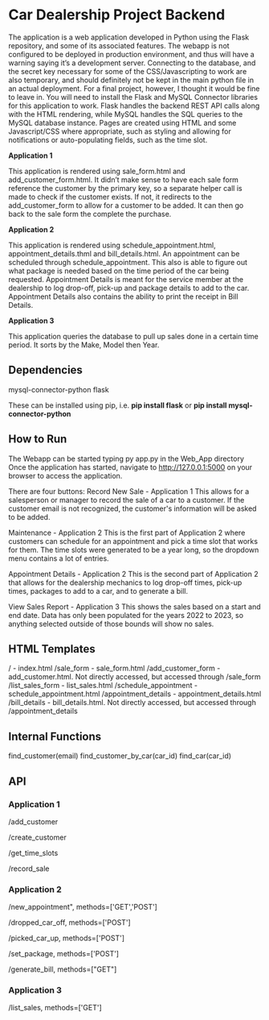 # Car Dealership Project Backend
The application is a web application developed in Python using the Flask repository, and some of its associated features. The webapp is not configured to be deployed in production environment, and thus will have a warning saying it’s a development server. Connecting to the database, and the secret key necessary for some of the CSS/Javascripting to work are also temporary, and should definitely not be kept in the main python file in an actual deployment. For a final project, however, I thought it would be fine to leave in. 
You will need to install the Flask and MySQL Connector libraries for this application to work. Flask handles the backend REST API calls along with the HTML rendering, while MySQL handles the SQL queries to the MySQL database instance. 
Pages are created using HTML and some Javascript/CSS where appropriate, such as styling and allowing for notifications or auto-populating fields, such as the time slot. 

**Application 1**

This application is rendered using sale_form.html and add_customer_form.html. It didn’t make sense to have each sale form reference the customer by the primary key, so a separate helper call is made to check if the customer exists. If not, it redirects to the add_customer_form to allow for a customer to be added. It can then go back to the sale form the complete the purchase. 

**Application 2**

This application is rendered using schedule_appointment.html, appointment_details.thml and bill_details.html. An appointment can be scheduled through schedule_appointment. This also is able to figure out what package is needed based on the time period of the car being requested. Appointment Details is meant for the service member at the dealership to log drop-off, pick-up and package details to add to the car. Appointment Details also contains the ability to print the receipt in Bill Details. 

**Application 3**

This application queries the database to pull up sales done in a certain time period. It sorts by the Make, Model then Year. 

## Dependencies
mysql-connector-python
flask

These can be installed using pip, i.e. <strong>pip install flask</strong> or <strong>pip install mysql-connector-python</strong>

## How to Run
The Webapp can be started typing py app.py in the Web_App directory
Once the application has started, navigate to http://127.0.0.1:5000 on your browser to access the application. 

There are four buttons:
Record New Sale - Application 1
    This allows for a salesperson or manager to record the sale of a car to a customer. If the customer email is not recognized, the customer's information will be asked to be added. 

Maintenance - Application 2
    This is the first part of Application 2 where customers can schedule for an appointment and pick a time slot that works for them. The time slots were generated to be a year long, so the dropdown menu contains a lot of entries. 

Appointment Details - Application 2
    This is the second part of Application 2 that allows for the dealership mechanics to log drop-off times, pick-up times, packages to add to a car, and to generate a bill. 

View Sales Report - Application 3
    This shows the sales based on a start and end date. Data has only been populated for the years 2022 to 2023, so anything selected outside of those bounds will show no sales. 

## HTML Templates
/ - index.html
/sale_form - sale_form.html
/add_customer_form - add_customer.html. Not directly accessed, but accessed through /sale_form
/list_sales_form - list_sales.html
/schedule_appointment - schedule_appointment.html
/appointment_details - appointment_details.html
/bill_details - bill_details.html. Not directly accessed, but accessed through /appointment_details

## Internal Functions
find_customer(email)
find_customer_by_car(car_id)
find_car(car_id)

## API
### Application 1
/add_customer

/create_customer

/get_time_slots

/record_sale


### Application 2
/new_appointment", methods=['GET','POST']

/dropped_car_off, methods=['POST']

/picked_car_up, methods=['POST']

/set_package, methods=['POST']

/generate_bill, methods=["GET"]


### Application 3
/list_sales, methods=['GET']
